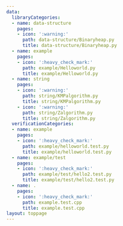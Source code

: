 ```yaml
---
data:
  libraryCategories:
  - name: data-structure
    pages:
    - icon: ':warning:'
      path: data-structure/Binaryheap.py
      title: data-structure/Binaryheap.py
  - name: example
    pages:
    - icon: ':heavy_check_mark:'
      path: example/Helloworld.py
      title: example/Helloworld.py
  - name: string
    pages:
    - icon: ':warning:'
      path: string/KMPalgorithm.py
      title: string/KMPalgorithm.py
    - icon: ':warning:'
      path: string/Zalgorithm.py
      title: string/Zalgorithm.py
  verificationCategories:
  - name: example
    pages:
    - icon: ':heavy_check_mark:'
      path: example/helloworld.test.py
      title: example/helloworld.test.py
  - name: example/test
    pages:
    - icon: ':heavy_check_mark:'
      path: example/test/hello2.test.py
      title: example/test/hello2.test.py
  - name: .
    pages:
    - icon: ':heavy_check_mark:'
      path: example.test.cpp
      title: example.test.cpp
layout: toppage
---
```

